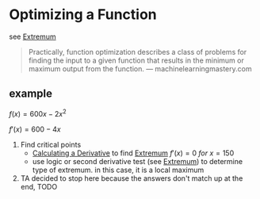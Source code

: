 # Optimizing a Function

see [Extremum](Extremum%20b28f7c5907fb47adb037ca90b838c2db.md)

> Practically, function optimization describes a class of problems for finding the input to a given function that results in the minimum or maximum output from the function. — machinelearningmastery.com
> 

## example

$f(x) = 600x - 2x^2$

$f'(x) = 600 - 4x$

1. Find critical points
    - [Calculating a Derivative](Calculating%20a%20Derivative%208ee8cca8aa8f46749f2d88c898b8466d.md) to find [Extremum](Extremum%20b28f7c5907fb47adb037ca90b838c2db.md) $f'(x) = 0\ for\ x = 150$
    - use logic or second derivative test (see [Extremum](Extremum%20b28f7c5907fb47adb037ca90b838c2db.md)) to determine type of extremum. in this case, it is a local maximum
2. TA decided to stop here because the answers don't match up at the end, TODO